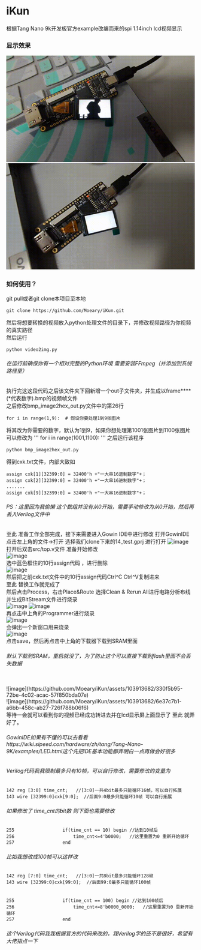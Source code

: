 # iKun 
根据Tang Nano 9k开发板官方example改编而来的spi 1.14inch lcd视频显示
### 显示效果

![image](https://github.com/Moeary/iKun/blob/main/readme%E7%94%A8%E6%96%87%E4%BB%B6/video_2023-10-15_15-57-03%2000_00_00-00_00_30.gif)
![image](https://github.com/Moeary/iKun/blob/main/readme%E7%94%A8%E6%96%87%E4%BB%B6/video_2023-10-15_15-57-19%2000_00_00-00_00_30.gif)

### 如何使用？
git pull或者git clone本项目至本地<br>
```
git clone https://github.com/Moeary/iKun.git
```
然后将想要转换的视频放入python处理文件的目录下，并修改视频路径为你视频的真实路径<br>
然后运行
```
python video2img.py
```
###### 在运行前确保你有一个相对完整的Python环境 需要安装FFmpeg（并添加到系统路径里）
执行完这这段代码之后该文件夹下回新增一个out子文件夹，并生成以frame****(*代表数字).bmp的视频帧文件<br>
之后修改bmp_image2hex_out.py文件中的第26行
```
for i in range(1,9):  # 假设你要处理1到9张图片 
```
将其改为你需要的数字，默认为1到9，如果你想处理第1001张图片到1100张图片可以修改为
'''
for i in range(1001,1100): 
'''
之后运行该程序
```
python bmp_image2hex_out.py
```
得到cxk.txt文件，内部大致如
```
assign cxk[1][32399:0] = 32400'h +"一大串16进制数字"+；
assign cxk[2][32399:0] = 32400'h +"一大串16进制数字"+；
.......
assign cxk[9][32399:0] = 32400'h +"一大串16进制数字"+；
```
###### PS：这里因为我偷懒 这个数组并没有从0开始，需要手动修改为从0开始，然后再丢入Verilog文件中
至此 准备工作全部完成，接下来需要进入Gowin IDE中进行修改
打开GowinIDE 点击左上角的文件->打开 选择我们clone下来的14_test.gprj 进行打开
![image](https://github.com/Moeary/iKun/assets/103913682/96197819-7abe-4cd5-8d3b-0b10f0482523)
<br>
打开后双击src/top.v文件 准备开始修改
<br>
![image](https://github.com/Moeary/iKun/assets/103913682/70af3537-3fb8-47d2-be80-1d075cd41517)
<br>
选中蓝色框住的10行assign代码 ，进行删除<br>
![image](https://github.com/Moeary/iKun/assets/103913682/2597a191-9581-4a3c-8d5a-2b65805f90be)
<br>
然后把之前cxk.txt文件中的10行assign代码Ctrl^C Ctrl^V复制进来<br>
至此 替换工作就完成了<br>
然后点击Process，右击Place&Route 选择Clean & Rerun All进行电路分析布线并生成BitStream文件进行烧录<br>
![image](https://github.com/Moeary/iKun/assets/103913682/920d53a4-8522-416c-9a73-06058de6c904)
![image](https://github.com/Moeary/iKun/assets/103913682/06b6f084-0d2c-4c5b-984c-0dbddcb89940)
<br>
再点击中上角的Programmer进行烧录<br>
![image](https://github.com/Moeary/iKun/assets/103913682/f6a33dcc-d5b5-4d87-acb3-66f10f7cdb9e)
<br>
会弹出一个新窗口用来烧录<br>
![image](https://github.com/Moeary/iKun/assets/103913682/fcfa3f29-dfd8-4347-9fb8-56f51dcb5342)
<br>
点击save，然后再点击中上角的下载器下载到SRAM里面<br>

###### 默认下载到SRAM，重启就没了，为了防止这个可以直接下载到flash里面不会丢失数据
<br>
![image](https://github.com/Moeary/iKun/assets/103913682/330f5b95-72be-4c02-acac-57f850bda07e)
<br>
![image](https://github.com/Moeary/iKun/assets/103913682/6e37c7b1-a6bb-458c-ab27-726f788b06f6)
<br>
等待一会就可以看到你的视频已经成功转进去并在lcd显示屏上面显示了 至此 就弄好了。
<br>

###### GowinIDE如果有不懂的可以去看看https://wiki.sipeed.com/hardware/zh/tang/Tang-Nano-9K/examples/LED.html这个先把IDE基本功能都弄明白一点再做会好很多
###### Verilog代码我我限制最多只有10帧，可以自行修改，需要修改的变量为
```
142 reg [3:0] time_cnt;   //[3:0]一共4bit最多只能循环16帧，可以自行拓展
143 wire [32399:0]cxk[9:0];  //后面9:0最多只能循环10帧 可以自行拓展
```
###### 如果修改了 time_cnt的bit数 则下面也需要修改
```
255                  if(time_cnt == 10) begin //达到10帧后
256                      time_cnt<=4'b0000;   //这里重置为0 重新开始循环
257                  end
```
###### 比如我想改成100帧可以这样改
```
142 reg [7:0] time_cnt;   //[3:0]一共8bit最多只能循环128帧
143 wire [32399:0]cxk[99:0];  //后面99:0最多只能循环100帧 


255                  if(time_cnt == 100) begin //达到100帧后
256                      time_cnt<=8'b0000_0000;   //这里重置为0 重新开始循环
257                  end
```
###### 这个Verilog代码我我根据官方的代码来改的，我Verilog学的还不是很好，希望有大佬指点一下

